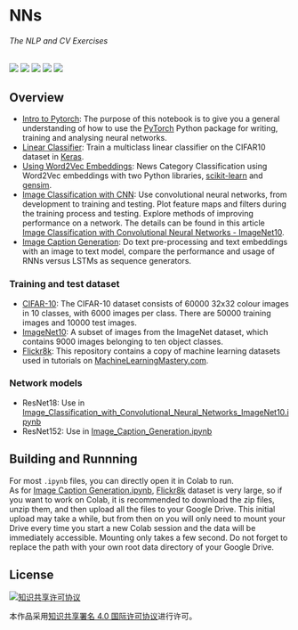 # NNs  

<h6>The NLP and CV Exercises</h6>

![](https://img.shields.io/badge/uses-PyTorch-ee4c2c?logo=PyTorch&logoColor=white)
![](https://img.shields.io/badge/uses-Keras-d00000?logo=Keras&logoColor=white)
![](https://img.shields.io/badge/uses-sklearn-d00000?logoColor=white)
![](https://img.shields.io/badge/Python-3.7.2-407daf?logo=python&logoColor=white)
![](https://img.shields.io/badge/lab-Jupyter-f37726?logo=Jupyter&logoColor=white) 

## Overview
* [Intro to Pytorch](Intro_to_PyTorch.ipynb): The purpose of this notebook is to give you a general understanding of how to use the [PyTorch](https://pytorch.org/) Python package for writing, training and analysing neural networks.
* [Linear Classifier](Linear_Classifier.ipynb): Train a multiclass linear classifier on the CIFAR10 dataset in [Keras](https://keras.io/).
* [Using Word2Vec Embeddings](Using_Word2Vec_Embeddings.ipynb): News Category Classification using Word2Vec embeddings with two Python libraries, [scikit-learn](https://scikit-learn.org/stable/) and [gensim](https://radimrehurek.com/gensim/).
* [Image Classification with CNN](Image_Classification_with_Convolutional_Neural_Networks_ImageNet10.ipynb): Use convolutional neural networks, from development to training and testing. Plot feature maps and filters during the training process and testing. Explore methods of improving performance on a network. The details can be found in this article [Image Classification with Convolutional Neural Networks - ImageNet10](http://hurley.fun/2020/03/20/Image-Classification-with-Convolutional-Neural-Networks---ImageNet10/).
* [Image Caption Generation](Image_Caption_Generation.ipynb): Do text pre-processing and text embeddings with an image to text model, compare the performance and usage of RNNs versus LSTMs as sequence generators.

### Training and test dataset
* [CIFAR-10](https://www.cs.toronto.edu/~kriz/cifar.html): The CIFAR-10 dataset consists of 60000 32x32 colour images in 10 classes, with 6000 images per class. There are 50000 training images and 10000 test images.
* [ImageNet10](https://github.com/MohammedAlghamdi/imagenet10): A subset of images from the ImageNet dataset, which contains 9000 images belonging to ten object classes.
* [Flickr8k](https://github.com/jbrownlee/Datasets/releases/tag/Flickr8k): This repository contains a copy of machine learning datasets used in tutorials on [MachineLearningMastery.com](https://machinelearningmastery.com/). 

### Network models
* ResNet18: Use in [Image_Classification_with_Convolutional_Neural_Networks_ImageNet10.ipynb](Image_Classification_with_Convolutional_Neural_Networks_ImageNet10.ipynb)
* ResNet152: Use in [Image_Caption_Generation.ipynb](Image_Caption_Generation.ipynb)

## Building and Runnning
For most `.ipynb` files, you can directly open it in Colab to run.  
As for [Image Caption Generation.ipynb](Image_Caption_Generation.ipynb), [Flickr8k](https://github.com/jbrownlee/Datasets/releases/tag/Flickr8k) dataset is very large, so if you want to work on Colab, it is recommended to download the zip files, unzip them, and then upload all the files to your Google Drive. This initial upload may take a while, but from then on you will only need to mount your Drive every time you start a new Colab session and the data will be immediately accessible. Mounting only takes a few second. Do not forget to replace the path with your own root data directory of your Google Drive.  

## License
<a rel="license" href="http://creativecommons.org/licenses/by/4.0/"><img alt="知识共享许可协议" style="border-width:0" src="https://i.creativecommons.org/l/by/4.0/88x31.png" /></a>  

本作品采用<a rel="license" href="http://creativecommons.org/licenses/by/4.0/">知识共享署名 4.0 国际许可协议</a>进行许可。
